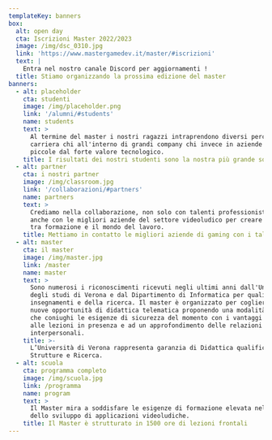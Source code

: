 ```yaml
---
templateKey: banners
box:
  alt: open day
  cta: Iscrizioni Master 2022/2023
  image: /img/dsc_0310.jpg
  link: 'https://www.mastergamedev.it/master/#iscrizioni'
  text: |
    Entra nel nostro canale Discord per aggiornamenti !
  title: Stiamo organizzando la prossima edizione del master
banners:
  - alt: placeholder
    cta: studenti
    image: /img/placeholder.png
    link: '/alumni/#students'
    name: students
    text: >
      Al termine del master i nostri ragazzi intraprendono diversi percorsi di
      carriera chi all'interno di grandi company chi invece in aziende più
      piccole dal forte valore tecnologico.
    title: I risultati dei nostri studenti sono la nostra più grande soddisfazione
  - alt: partner
    cta: i nostri partner
    image: /img/classroom.jpg
    link: '/collaborazioni/#partners'
    name: partners
    text: >
      Crediamo nella collaborazione, non solo con talenti professionisti, ma
      anche con le migliori aziende del settore videoludico per creare un ponte
      tra formazione e il mondo del lavoro.
    title: Mettiamo in contatto le migliori aziende di gaming con i talenti di domani
  - alt: master
    cta: il master
    image: /img/master.jpg
    link: /master
    name: master
    text: >
      Sono numerosi i riconoscimenti ricevuti negli ultimi anni dall'Università
      degli studi di Verona e dal Dipartimento di Informatica per qualità degli
      insegnamenti e della ricerca. Il master è organizzato per cogliere le
      nuove opportunità di didattica telematica proponendo una modalità mista
      che coniughi le esigenze di sicurezza del momento con i vantaggi legati
      alle lezioni in presenza e ad un approfondimento delle relazioni
      interpersonali.
    title: >-
      L’Università di Verona rappresenta garanzia di Didattica qualificata,
      Strutture e Ricerca.
  - alt: scuola
    cta: programma completo
    image: /img/scuola.jpg
    link: /programma
    name: program
    text: >
      Il Master mira a soddisfare le esigenze di formazione elevata nell’ambito
      dello sviluppo di applicazioni videoludiche.
    title: Il Master è strutturato in 1500 ore di lezioni frontali
---
```


